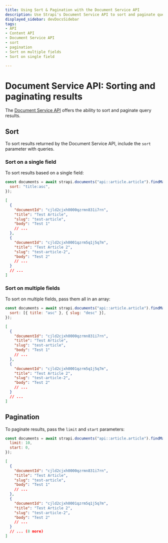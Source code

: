 ```yaml
---
title: Using Sort & Pagination with the Document Service API
description: Use Strapi's Document Service API to sort and paginate query results
displayed_sidebar: devDocsSidebar
tags:
- API 
- Content API 
- Document Service API 
- sort
- pagination
- Sort on multiple fields
- Sort on single field

---
```


# Document Service API: Sorting and paginating results

The [Document Service API](/dev-docs/api/document-service) offers the ability to sort and paginate query results.

## Sort

To sort results returned by the Document Service API, include the `sort` parameter with queries.

### Sort on a single field

To sort results based on a single field:

<ApiCall noSideBySide>
<Request title="Example request">

```js
const documents = await strapi.documents("api::article.article").findMany({
  sort: "title:asc",
});
```

</Request>

<Response title="Example response">

```json
[
  {
    "documentId": "cjld2cjxh0000qzrmn831i7rn",
    "title": "Test Article",
    "slug": "test-article",
    "body": "Test 1"
    // ...
  },
  {
    "documentId": "cjld2cjxh0001qzrm5q1j5q7m",
    "title": "Test Article 2",
    "slug": "test-article-2",
    "body": "Test 2"
    // ...
  }
  // ...
]
```

</Response>
</ApiCall>

### Sort on multiple fields

To sort on multiple fields, pass them all in an array:

<ApiCall noSideBySide>
<Request title="Example request">

```js
const documents = await strapi.documents("api::article.article").findMany({
  sort: [{ title: "asc" }, { slug: "desc" }],
});
```

</Request>

<Response title="Example response">

```json
[
  {
    "documentId": "cjld2cjxh0000qzrmn831i7rn",
    "title": "Test Article",
    "slug": "test-article",
    "body": "Test 1"
    // ...
  },
  {
    "documentId": "cjld2cjxh0001qzrm5q1j5q7m",
    "title": "Test Article 2",
    "slug": "test-article-2",
    "body": "Test 2"
    // ...
  }
  // ...
]
```

</Response>
</ApiCall>

## Pagination

To paginate results, pass the `limit` and `start` parameters:

<ApiCall noSideBySide>
<Request title="Example request">

```js
const documents = await strapi.documents("api::article.article").findMany({
  limit: 10,
  start: 0,
});
```

</Request>

<Response title="Example response">

```json
[
  {
    "documentId": "cjld2cjxh0000qzrmn831i7rn",
    "title": "Test Article",
    "slug": "test-article",
    "body": "Test 1"
    // ...
  },
  {
    "documentId": "cjld2cjxh0001qzrm5q1j5q7m",
    "title": "Test Article 2",
    "slug": "test-article-2",
    "body": "Test 2"
    // ...
  }
  // ... (8 more)
]
```

</Response>
</ApiCall>
